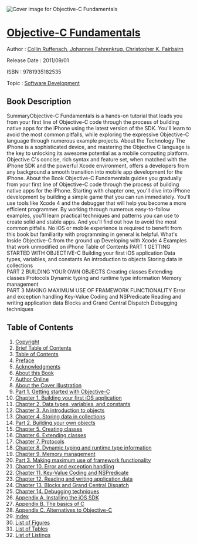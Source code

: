 ![Cover image for Objective-C Fundamentals](https://imgdetail.ebookreading.net/cover/cover/software_development/EB9781935182535.jpg)

[Objective-C Fundamentals](https://ebookreading.net/view/book/Objective-C+Fundamentals-EB9781935182535_1.html "Objective-C Fundamentals")
====================================================================================================================

Author : [Collin Ruffenach](https://ebookreading.net/search/author/Collin+Ruffenach),[ Johannes Fahrenkrug](https://ebookreading.net/search/author/+Johannes+Fahrenkrug),[ Christopher K. Fairbairn](https://ebookreading.net/search/author/+Christopher+K.+Fairbairn)

Release Date : 2011/09/01

ISBN : 9781935182535

Topic : [Software Development](https://ebookreading.net/search/category/software-development)

Book Description
-----------------

SummaryObjective-C Fundamentals is a hands-on tutorial that leads you from your first line of Objective-C code through the process of building native apps for the iPhone using the latest version of the SDK. You'll learn to avoid the most common pitfalls, while exploring the expressive Objective-C language through numerous example projects. About the Technology The iPhone is a sophisticated device, and mastering the Objective C language is the key to unlocking its awesome potential as a mobile computing platform. Objective C's concise, rich syntax and feature set, when matched with the iPhone SDK and the powerful Xcode environment, offers a developers from any background a smooth transition into mobile app development for the iPhone. About the Book 			Objective-C Fundamentals guides you gradually from your first line of Objective-C code through the process of building native apps for the iPhone. Starting with chapter one, you'll dive into iPhone development by building a simple game that you can run immediately. You'll use tools like Xcode 4 and the debugger that will help you become a more efficient programmer. By working through numerous easy-to-follow examples, you'll learn practical techniques and patterns you can use to create solid and stable apps. And you'll find out how to avoid the most common pitfalls. No iOS or mobile experience is required to benefit from this book but familiarity with programming in general is helpful. What's Inside 			 				Objective-C from the ground up
 				Developing with Xcode 4
 				Examples that work unmodified on iPhone
 			 			Table of Contents 			PART 1 GETTING STARTED WITH OBJECTIVE-C 			Building your first iOS application
Data types, variables, and constants
An introduction to objects
Storing data in collections  
PART 2 BUILDING YOUR OWN OBJECTS
Creating classes
Extending classes
Protocols
Dynamic typing and runtime type information
Memory management  
PART 3 MAKING MAXIMUM USE OF FRAMEWORK FUNCTIONALITY
Error and exception handling
Key-Value Coding and NSPredicate
Reading and writing application data
Blocks and Grand Central Dispatch
Debugging techniques
 		
              
Table of Contents
-----------------

1. [Copyright](https://ebookreading.net/view/book/Objective-C+Fundamentals-EB9781935182535_3.html)
1. [Brief Table of Contents](https://ebookreading.net/view/book/Objective-C+Fundamentals-EB9781935182535_4.html)
1. [Table of Contents](https://ebookreading.net/view/book/Objective-C+Fundamentals-EB9781935182535_5.html)
1. [Preface](https://ebookreading.net/view/book/Objective-C+Fundamentals-EB9781935182535_6.html)
1. [Acknowledgments](https://ebookreading.net/view/book/Objective-C+Fundamentals-EB9781935182535_7.html)
1. [About this Book](https://ebookreading.net/view/book/Objective-C+Fundamentals-EB9781935182535_8.html)
1. [Author Online](https://ebookreading.net/view/book/Objective-C+Fundamentals-EB9781935182535_9.html)
1. [About the Cover Illustration](https://ebookreading.net/view/book/Objective-C+Fundamentals-EB9781935182535_10.html)
1. [Part 1. Getting started with Objective-C](https://ebookreading.net/view/book/Objective-C+Fundamentals-EB9781935182535_11.html)
1. [Chapter 1. Building your first iOS application](https://ebookreading.net/view/book/Objective-C+Fundamentals-EB9781935182535_12.html)
1. [Chapter 2. Data types, variables, and constants](https://ebookreading.net/view/book/Objective-C+Fundamentals-EB9781935182535_13.html)
1. [Chapter 3. An introduction to objects](https://ebookreading.net/view/book/Objective-C+Fundamentals-EB9781935182535_14.html)
1. [Chapter 4. Storing data in collections](https://ebookreading.net/view/book/Objective-C+Fundamentals-EB9781935182535_15.html)
1. [Part 2. Building your own objects](https://ebookreading.net/view/book/Objective-C+Fundamentals-EB9781935182535_16.html)
1. [Chapter 5. Creating classes](https://ebookreading.net/view/book/Objective-C+Fundamentals-EB9781935182535_17.html)
1. [Chapter 6. Extending classes](https://ebookreading.net/view/book/Objective-C+Fundamentals-EB9781935182535_18.html)
1. [Chapter 7. Protocols](https://ebookreading.net/view/book/Objective-C+Fundamentals-EB9781935182535_19.html)
1. [Chapter 8. Dynamic typing and runtime type information](https://ebookreading.net/view/book/Objective-C+Fundamentals-EB9781935182535_20.html)
1. [Chapter 9. Memory management](https://ebookreading.net/view/book/Objective-C+Fundamentals-EB9781935182535_21.html)
1. [Part 3. Making maximum use of framework functionality](https://ebookreading.net/view/book/Objective-C+Fundamentals-EB9781935182535_22.html)
1. [Chapter 10. Error and exception handling](https://ebookreading.net/view/book/Objective-C+Fundamentals-EB9781935182535_23.html)
1. [Chapter 11. Key-Value Coding and NSPredicate](https://ebookreading.net/view/book/Objective-C+Fundamentals-EB9781935182535_24.html)
1. [Chapter 12. Reading and writing application data](https://ebookreading.net/view/book/Objective-C+Fundamentals-EB9781935182535_25.html)
1. [Chapter 13. Blocks and Grand Central Dispatch](https://ebookreading.net/view/book/Objective-C+Fundamentals-EB9781935182535_26.html)
1. [Chapter 14. Debugging techniques](https://ebookreading.net/view/book/Objective-C+Fundamentals-EB9781935182535_27.html)
1. [Appendix A. Installing the iOS SDK](https://ebookreading.net/view/book/Objective-C+Fundamentals-EB9781935182535_28.html)
1. [Appendix B. The basics of C](https://ebookreading.net/view/book/Objective-C+Fundamentals-EB9781935182535_29.html)
1. [Appendix C. Alternatives to Objective-C](https://ebookreading.net/view/book/Objective-C+Fundamentals-EB9781935182535_30.html)
1. [Index](https://ebookreading.net/view/book/Objective-C+Fundamentals-EB9781935182535_31.html)
1. [List of Figures](https://ebookreading.net/view/book/Objective-C+Fundamentals-EB9781935182535_32.html)
1. [List of Tables](https://ebookreading.net/view/book/Objective-C+Fundamentals-EB9781935182535_33.html)
1. [List of Listings](https://ebookreading.net/view/book/Objective-C+Fundamentals-EB9781935182535_34.html)
